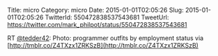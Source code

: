 Title: micro
Category: micro
Date: 2015-01-01T02:05:26
Slug: 2015-01-01T02:05:26
TwitterId: 550472838537543681
TweetUrl: https://twitter.com/mark_philpot/status/550472838537543681

RT [@tedder42](https://twitter.com/tedder42): Photo: programmer outfits by employment status via [http://tmblr.co/Z4TXzx1ZRKSzB](http://tmblr.co/Z4TXzx1ZRKSzB)